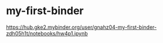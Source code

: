 # my-first-binder
https://hub.gke2.mybinder.org/user/gnahz04-my-first-binder-zdh05h1t/notebooks/hw4p1.ipynb
